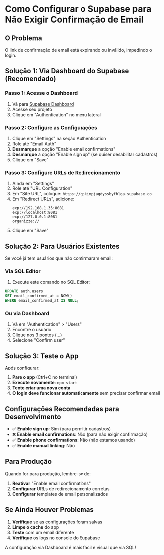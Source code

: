# Como Configurar o Supabase para Não Exigir Confirmação de Email

## O Problema
O link de confirmação de email está expirando ou inválido, impedindo o login.

## Solução 1: Via Dashboard do Supabase (Recomendado)

### Passo 1: Acesse o Dashboard
1. Vá para [Supabase Dashboard](https://supabase.com/dashboard)
2. Acesse seu projeto
3. Clique em "Authentication" no menu lateral

### Passo 2: Configure as Configurações
1. Clique em "Settings" na seção Authentication
2. Role até "Email Auth"
3. **Desmarque** a opção "Enable email confirmations"
4. **Desmarque** a opção "Enable sign up" (se quiser desabilitar cadastros)
5. Clique em "Save"

### Passo 3: Configure URLs de Redirecionamento
1. Ainda em "Settings"
2. Role até "URL Configuration"
3. Em "Site URL", coloque: `https://gpkimpjagdyssbyfblga.supabase.co`
4. Em "Redirect URLs", adicione:
   ```
   exp://192.168.1.35:8081
   exp://localhost:8081
   exp://127.0.0.1:8081
   organizze://
   ```
5. Clique em "Save"

## Solução 2: Para Usuários Existentes

Se você já tem usuários que não confirmaram email:

### Via SQL Editor
1. Execute este comando no SQL Editor:
```sql
UPDATE auth.users 
SET email_confirmed_at = NOW() 
WHERE email_confirmed_at IS NULL;
```

### Ou via Dashboard
1. Vá em "Authentication" > "Users"
2. Encontre o usuário
3. Clique nos 3 pontos (...)
4. Selecione "Confirm user"

## Solução 3: Teste o App

Após configurar:

1. **Pare o app** (Ctrl+C no terminal)
2. **Execute novamente**: `npm start`
3. **Tente criar uma nova conta**
4. **O login deve funcionar automaticamente** sem precisar confirmar email

## Configurações Recomendadas para Desenvolvimento

- ✅ **Enable sign up**: Sim (para permitir cadastros)
- ❌ **Enable email confirmations**: Não (para não exigir confirmação)
- ✅ **Enable phone confirmations**: Não (não estamos usando)
- ✅ **Enable manual linking**: Não

## Para Produção

Quando for para produção, lembre-se de:
1. **Reativar** "Enable email confirmations"
2. **Configurar** URLs de redirecionamento corretas
3. **Configurar** templates de email personalizados

## Se Ainda Houver Problemas

1. **Verifique** se as configurações foram salvas
2. **Limpe o cache** do app
3. **Teste** com um email diferente
4. **Verifique** os logs no console do Supabase

A configuração via Dashboard é mais fácil e visual que via SQL! 